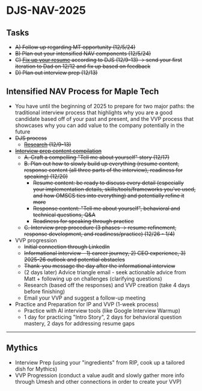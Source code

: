 # DJS-NAV-2025

## Tasks
- ~~A) Follow up regarding MT opportunity (12/5/24)~~
- ~~B) Plan out your intensified NAV components (12/5/24)~~
- ~~C) [Fix up your resume](https://cultivatedculture.com/resume-builder/?resume=1725804276) according to DJS (12/9-13) -> send your first iteration to Dad on 12/12 and fix up based on feedback~~
- ~~D) Plan out interview prep (12/13)~~


## Intensified NAV Process for Maple Tech
- You have until the beginning of 2025 to prepare for two major paths: the traditional interview process that highlights why you are a good candidate based off of your past and present, and the VVP process that showcases why you can add value to the company potentially in the future
- ~~DJS process~~
  - ~~[Research](https://github.com/jerrytigerxu/DJS-NAV-2024/blob/main/MT-Research.md) (12/9-13)~~
- ~~[Interview prep content compilation](https://github.com/jerrytigerxu/DJS-NAV-2025/blob/main/MT-Interview-Prep.md)~~
  - ~~A. Craft a compelling "Tell me about yourself" story (12/17)~~
  - ~~B. Plan out how to slowly build up everything (resume content, response content (all three parts of the interview), readiness for speaking) (12/20)~~
    - ~~Resume content: be ready to discuss every detail (especially your implementation details, skills/tools/frameworks you've used, and how OMSCS ties into everything) and potentially refine it more~~
    - ~~Response content: "Tell me about yourself", behavioral and technical questions, Q&A~~
    - ~~Readiness for speaking through practice~~
  - ~~C. Interview prep procedure (3 phases -> resume refinement, response development, and readiness/practice) (12/26 - 1/4)~~
- VVP progression
  - ~~Initial connection through LinkedIn~~
  - ~~Informational interview - 1) career journey, 2) CEO experience, 3) 2025-26 outlook and potential obstacles~~
  - ~~Thank-you message the day after the informational interview~~
  - (2 days later) Advice triangle email - seek actionable advice from Matt + following up on challenges (clarifying questions)
  - Research (based off the responses) and VVP creation (take 4 days before finishing)
  - Email your VVP and suggest a follow-up meeting
- Practice and Preparation for IP and VVP (1-week process)
  - Practice with AI interview tools (like Google Interview Warmup)
  - 1 day for practicing "Intro Story", 2 days for behavioral question mastery, 2 days for addressing resume gaps

---

## Mythics
- Interview Prep (using your "ingredients" from RIP, cook up a tailored dish for Mythics)
- VVP Progression (conduct a value audit and slowly gather more info through Umesh and other connections in order to create your VVP)
